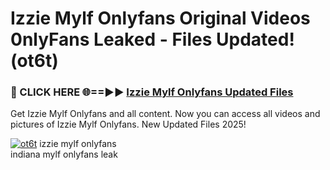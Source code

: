 # Izzie Mylf Onlyfans Original Videos 0nlyFans Leaked - Files Updated! (ot6t)

<h3>🔴 CLICK HERE 🌐==►► <a href="https://tinyurl.com/2jnfzry5" rel="nofollow">Izzie Mylf Onlyfans Updated Files</a></h3>

Get Izzie Mylf Onlyfans and all content. Now you can access all videos and pictures of Izzie Mylf Onlyfans. New Updated Files 2025!

[![ot6t](https://i.imgur.com/GyGTBgg.gif)](https://tinyurl.com/2jnfzry5)
izzie mylf onlyfans<br>
indiana mylf onlyfans leak